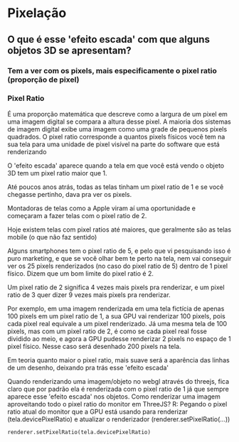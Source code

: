 
# Pixelação

## O que é esse 'efeito escada' com que alguns objetos 3D se apresentam?
### Tem a ver com os pixels, mais especificamente o pixel ratio (proporção de pixel)
### Pixel Ratio
É uma proporção matemática que descreve como a largura de um pixel em uma imagem digital se compara a altura desse pixel. A maioria dos sistemas de imagem digital exibe uma imagem como uma grade de pequenos pixels quadrados.
O pixel ratio corresponde a quantos pixels físicos você tem na sua tela para uma unidade de pixel visível na parte do software que está renderizando


O 'efeito escada' aparece quando a tela em que você está vendo o objeto 3D tem um pixel ratio maior que 1. 

Até poucos anos atrás, todas as telas tinham um pixel ratio de 1 e se você chegasse pertinho, dava pra ver os pixels.

Montadoras de telas como a Apple viram aí uma oportunidade e começaram a fazer telas com o pixel ratio de 2.

Hoje existem telas com pixel ratios até maiores, que geralmente são as telas mobile (o que não faz sentido)

Alguns smartphones tem o pixel ratio de 5, e pelo que vi pesquisando isso é puro marketing, e que se você olhar bem te perto na tela, nem vai conseguir ver os 25 pixels renderizados (no caso do pixel ratio de 5) dentro de 1 pixel físico. Dizem que um bom limite do pixel ratio é 2.

Um pixel ratio de 2 significa 4 vezes mais pixels pra renderizar, e um pixel ratio de 3 quer dizer 9 vezes mais pixels pra renderizar.


Por exemplo, em uma imagem renderizada em uma tela fictícia de apenas 100 pixels em um pixel ratio de 1, a sua GPU vai renderizar 100 pixels,  pois cada pixel real equivale a um pixel renderizado.
Já uma mesma tela de 100 pixels, mas com um pixel ratio de 2, é como se cada pixel real fosse dividido ao meio, e agora a GPU pudesse renderizar 2 pixels no espaço de 1 pixel físico. Nesse caso será desenhado 200 pixels na tela.

Em teoria quanto maior o pixel ratio, mais suave será a aparência das linhas de um desenho, deixando pra trás esse 'efeito escada'


Quando renderizando uma imagem/objeto no webgl através do threejs, fica claro que por padrão ela é renderizada com o pixel ratio de 1 já que sempre aparece esse 'efeito escada' nos objetos. Como renderizar uma imagem aproveitando todo o pixel ratio do monitor em ThreeJS? R: Pegando o pixel ratio atual do monitor que a GPU está usando para renderizar (tela.devicePixelRatio) e atualizar o renderizador (renderer.setPixelRatio(...))

```
renderer.setPixelRatio(tela.devicePixelRatio)
```
